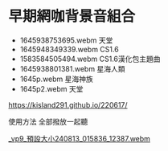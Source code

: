 # 早期網咖背景音組合

+ 1645938753695.webm 天堂
+ 1645948349339.webm CS1.6
+ 1583584505494.webm CS1.6漢化包主題曲
+ 1645938801381.webm 星海人類
+ 1645p.webm 星海神族
+ 1645p2.webm 天堂


https://kisland291.github.io/220617/

使用方法
全部撥放一起聽


[_vp9_預設大小240813_015836_12387.webm](https://github.com/user-attachments/assets/951a906d-7939-40e7-a6b7-221d41bad2be)
